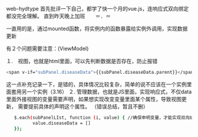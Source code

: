 web-hydtype
首先批评一下自己，都学了快一个月的vue.js，连响应式双向绑定都没完全理解。
直到昨天晚上加班　　＝．＝

一直用的是，通过mounted函数，将实例内的函数暴露给实例外调用，实现数据更新

有２个问题需要注意：(ViewModel)

１.　视图，也就是html里面，可以先判断数据是否存在，防止报错
```bash
<span v-if="subPanel.diseaseData">{{subPanel.diseaseData.parent}}</span>
```

这一点补充记录一下，是错的，具体情况比较复杂，简单的说不应该在一个实例里面套用另一个实例（3.16）
２.  管理数据，也就是JS里面，实现响应式，不仅data里面外接视图的变量需要声明，如果想实现改变变量里面某个属性，导致视图更新，
     需要提前具体的声明这个属性。 （错误总结，暂且不删）
```bash
   $.each(subPanelLIst, function (i, value) { //确保申明变量，才能实现双向绑定
          value.diseaseData = []
   });
```